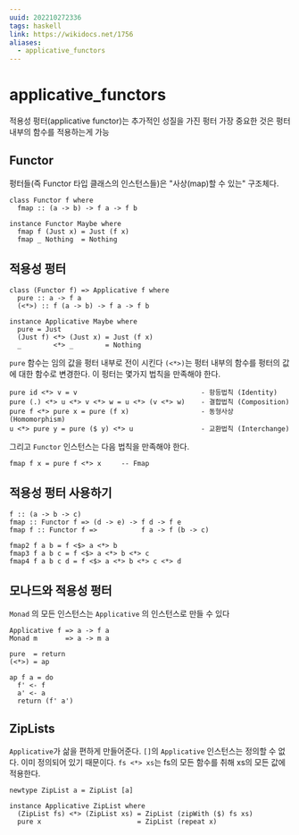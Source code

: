 ```yaml
---
uuid: 202210272336
tags: haskell
link: https://wikidocs.net/1756
aliases: 
  - applicative_functors
---
```


# applicative_functors
적용성 펑터(applicative functor)는 추가적인 성질을 가진 펑터
가장 중요한 것은 펑터 내부의 함수를 적용하는게 가능

## Functor
펑터들(즉 Functor 타입 클래스의 인스턴스들)은 "사상(map)할 수 있는" 구조체다.
```
class Functor f where
  fmap :: (a -> b) -> f a -> f b

instance Functor Maybe where
  fmap f (Just x) = Just (f x)
  fmap _ Nothing  = Nothing
```

## 적용성 펑터
```
class (Functor f) => Applicative f where
  pure :: a -> f a
  (<*>) :: f (a -> b) -> f a -> f b

instance Applicative Maybe where
  pure = Just
  (Just f) <*> (Just x) = Just (f x)
  _        <*> _        = Nothing
```

`pure` 함수는 임의 값을 펑터 내부로 전이 시킨다
`(<*>)`는 펑터 내부의 함수를 펑터의 값에 대한 함수로 변경한다.
이 펑터는 몇가지 법칙을 만족해야 한다.

```
pure id <*> v = v                               - 항등법칙 (Identity)
pure (.) <*> u <*> v <*> w = u <*> (v <*> w)    - 결합법칙 (Composition)
pure f <*> pure x = pure (f x)                  - 동형사상 (Homomorphism)
u <*> pure y = pure ($ y) <*> u                 - 교환법칙 (Interchange)
```

그리고 `Functor` 인스턴스는 다음 법칙을 만족해야 한다.

```
fmap f x = pure f <*> x     -- Fmap
```

## 적용성 펑터 사용하기
```
f :: (a -> b -> c)
fmap :: Functor f => (d -> e) -> f d -> f e
fmap f :: Functor f =>           f a -> f (b -> c) 

fmap2 f a b = f <$> a <*> b
fmap3 f a b c = f <$> a <*> b <*> c
fmap4 f a b c d = f <$> a <*> b <*> c <*> d
```

## 모나드와 적용성 펑터
`Monad` 의 모든 인스턴스는 `Applicative` 의 인스턴스로 만들 수 있다
```
Applicative f => a -> f a
Monad m       => a -> m a
```

```
pure  = return
(<*>) = ap

ap f a = do
  f' <- f
  a' <- a
  return (f' a')
```

## ZipLists
`Applicative`가 삶을 편하게 만들어준다.
`[]`의 `Applicative` 인스턴스는 정의할 수 없다. 이미 정의되어 있기 때문이다.
`fs <*> xs`는 fs의 모든 함수를 취해 xs의 모든 값에 적용한다.

```
newtype ZipList a = ZipList [a]

instance Applicative ZipList where
  (ZipList fs) <*> (ZipList xs) = ZipList (zipWith ($) fs xs)
  pure x                        = ZipList (repeat x)

```